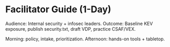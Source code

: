 # Facilitator Guide (1-Day)

Audience: Internal security + infosec leaders.
Outcome: Baseline KEV exposure, publish security.txt, draft VDP, practice CSAF/VEX.

Morning: policy, intake, prioritization. Afternoon: hands-on tools + tabletop.
